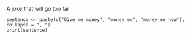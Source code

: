 A joke that will go too far

```{r}
sentence <- paste(c("Give me money", "money me", "money me now"), collapse = ", ")
print(sentence)
```
